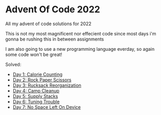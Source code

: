 # Advent Of Code 2022

All my advent of code solutions for 2022

This is not my most magnificent nor effecient code since most days i'm gonna be rushing this in between assignments

I am also going to use a new programming language everday, so again some code won't be great!

Solved:

- [Day 1: Calorie Counting](1/1_pt1.py)
- [Day 2: Rock Paper Scissors](2/2_pt1.js)
- [Day 3: Rucksack Reorganization](3/ThreePart1.java)
- [Day 4: Camp Cleanup](4/4_part1.dart)
- [Day 5: Supply Stacks](5/5_part1.coffee)
- [Day 6: Tuning Trouble](6/6_part1.rs)
- [Day 7: No Space Left On Device](7/7_part1.lua)